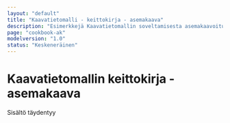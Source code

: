 ```yaml
---
layout: "default"
title: "Kaavatietomalli - keittokirja - asemakaava"
description: "Esimerkkejä Kaavatietomallin soveltamisesta asemakaavoituksen kaavoitusratkaisuihin"
page: "cookbook-ak"
modelversion: "1.0"
status: "Keskeneräinen"
---
```

# Kaavatietomallin keittokirja - asemakaava
Sisältö täydentyy




